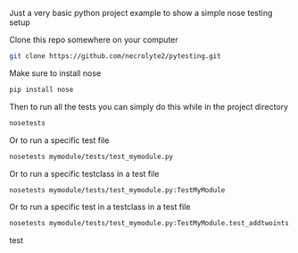 Just a very basic python project example to show a simple nose testing setup

Clone this repo somewhere on your computer
```bash
git clone https://github.com/necrolyte2/pytesting.git
```

Make sure to install nose
```bash
pip install nose
```

Then to run all the tests you can simply do this while in the project directory
```bash
nosetests
```

Or to run a specific test file
```bash
nosetests mymodule/tests/test_mymodule.py
```

Or to run a specific testclass in a test file
```bash
nosetests mymodule/tests/test_mymodule.py:TestMyModule
```

Or to run a specific test in a testclass in a test file
```bash
nosetests mymodule/tests/test_mymodule.py:TestMyModule.test_addtwoints
```
test
